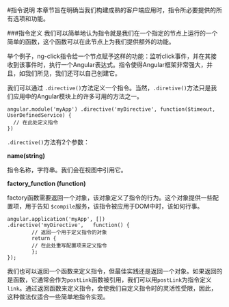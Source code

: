 #指令说明
本章节旨在明确当我们构建成熟的客户端应用时，指令所必要提供的所有选项和功能。

###指令定义
我们可以简单地认为指令就是我们在一个指定的节点上运行的一个简单的函数，这个函数可以在此节点上为我们提供额外的功能。

举个例子，ng-click指令给一个节点赋予这样的功能：监听click事件，并在其接收到该事件时，执行一个Angular表达式。指令使得Angular框架非常强大，并且，如我们所见，我们还可以自己创建它。

我们可以通过 `.directive()`方法定义一个指令。当然，`.diretive()`方法只是我们应用中的Angular模块上的许多可用的方法之一。

```
angular.module('myApp') .directive('myDirective', function($timeout, UserDefinedService) {  // 在此处定义指令})
```
`.directive()`方法有2个参数：

**name(string)**

指令名称，字符串。我们会在视图中引用它。

**factory_function (function)**

factory函数需要返回一个对象，该对象定义了指令的行为。这个对象提供一些配置项，用于告知 `$compile`服务，该指令被应用于DOM中时，该如何行事。

```
angular.application('myApp', [])
.directive('myDirective', 	function() {		// 返回一个用于定义指令的对象		return {		// 在此处重写配置项来定义指令		}; 
});
```
我们也可以返回一个函数来定义指令，但最佳实践还是返回一个对象。如果返回的是函数，它通常会作为`postLink`函数被引用，我们可以用`postLink`为指令定义`link`。通过返回函数来定义指令，会使我们自定义指令时的灵活性受限，因此，这种做法仅适合一些简单地指令实现。
